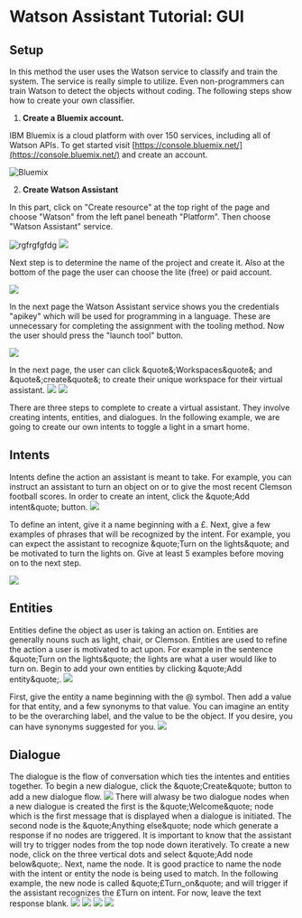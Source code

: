 
# Watson Assistant Tutorial: GUI

## Setup

In this method the user uses the Watson service to classify and train the system. The service is really simple to utilize. Even non-programmers can train Watson to detect the objects without coding. The following steps show how to create your own classifier.

1. **Create a Bluemix account.**

IBM Bluemix is a cloud platform with over 150 services, including all of Watson APIs. To get started visit [https://console.bluemix.net/](https://console.bluemix.net/) and create an account.

 ![Bluemix](/VisualRec_Images/ibmbluemix.png)

2. **Create Watson Assistant**

In this part, click on &quot;Create resource&quot; at the top right of the page and choose &quot;Watson&quot; from the left panel beneath &quot;Platform&quot;. Then choose &quot;Watson Assistant&quot; service.

 ![rgfrgfgfdg](/Assistant_Images/1_Create_a_resource.JPG)
![](/Assistant_Images/2_Watson_assistant.JPG)

Next step is to determine the name of the project and create it. Also at the bottom of the page the user can choose the lite (free) or paid account.

 ![](Assistant_Images/2.1_Watson_name.JPG)

In the next page the Watson Assistant service shows you the credentials &quot;apikey&quot; which will be used for programming in a language. These are unnecessary for completing the assignment with the tooling method. Now the user should press the &quot;launch tool&quot; button.

 ![](/Assistant_Images/3_Watson_assistant_credentials.JPG)

In the next page, the user can click &quote&;Workspaces&quote&; and &quote&;create&quote&; to create their unique workspace for their virtual assistant.
![](/Assistant_Images/4_Workspaces.JPG)
![](/Assistant_Images/5_create_workspaces.JPG)

There are three steps to complete to create a virtual assistant. They involve creating intents, entities, and dialogues. In the following example, we are going to create our own intents to toggle a light in a smart home.

## Intents
Intents define the action an assistant is meant to take. For example, you can instruct an assistant to turn an object on or to give the most recent Clemson football scores. In order to create an intent, click the &quote;Add intent&quote; button. 
![](/Assistant_Images/6_intents.JPG)

To define an intent, give it a name beginning with a &pound;. Next, give a few examples of phrases that will be recognized by the intent. For example, you can expect the assistant to recognize &quote;Turn on the lights&quote; and be motivated to turn the lights on. Give at least 5 examples before moving on to the next step.   

![](/Assistant_Images/7_intent_examples.JPG)

## Entities

Entities define the object as user is taking an action on. Entities are generally nouns such as light, chair, or Clemson. Entities are used to refine the action a user is motivated to act upon. For example in the sentence &quote;Turn on the lights&quote; the lights are what a user would like to turn on. Begin to add your own entities by clicking &quote;Add entity&quote;. 
![](/Assistant_Images/8_entities.JPG)

First, give the entity a name beginning with the @ symbol. Then add a value for that entity, and a few synonyms to that value. You can imagine an entity to be the overarching label, and the value to be the object. If you desire, you can have synonyms suggested for you. 
![](/Assistant_Images/9_add_entities.JPG)

## Dialogue
The dialogue is the flow of conversation which ties the intentes and entities together. To begin a new dialogue, click the &quote;Create&quote; button to add a new dialogue flow.
![](/Assistant_Images/10_dialogue.JPG)
There will alwasy be two dialogue nodes when a new dialogue is created the first is the &quote;Welcome&quote; node which is the first message that is displayed when a dialogue is initiated. The second node is the &quote;Anything else&quote; node which generate a response if no nodes are triggered. It is important to know that the assistant will try to trigger nodes from the top node down iteratively. To create a new node, click on the three vertical dots and select &quote;Add node below&quote;. Next, name the node. It is good practice to name the node with the intent or entity the node is being used to match. In the following example, the new node is called &quote;&pound;Turn_on&quote; and will trigger if the assistant recognizes the &pound;Turn on intent. For now, leave the text response blank.
![](/Assistant_Images/11_add_node.JPG)
![](/Assistant_Images/12_add_node.JPG)
![](/Assistant_Images/13_add_entity_to_node.JPG)
![](/Assistant_Images/14example_dialogue.JPG)


